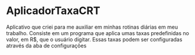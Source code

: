 # AplicadorTaxaCRT
Aplicativo que criei para me auxiliar em minhas rotinas diárias em meu trabalho.
Consiste em um programa que aplica umas taxas predefinidas no valor, em R$, que o usuário digitar. Essas taxas podem ser configuradas através da aba de configurações
